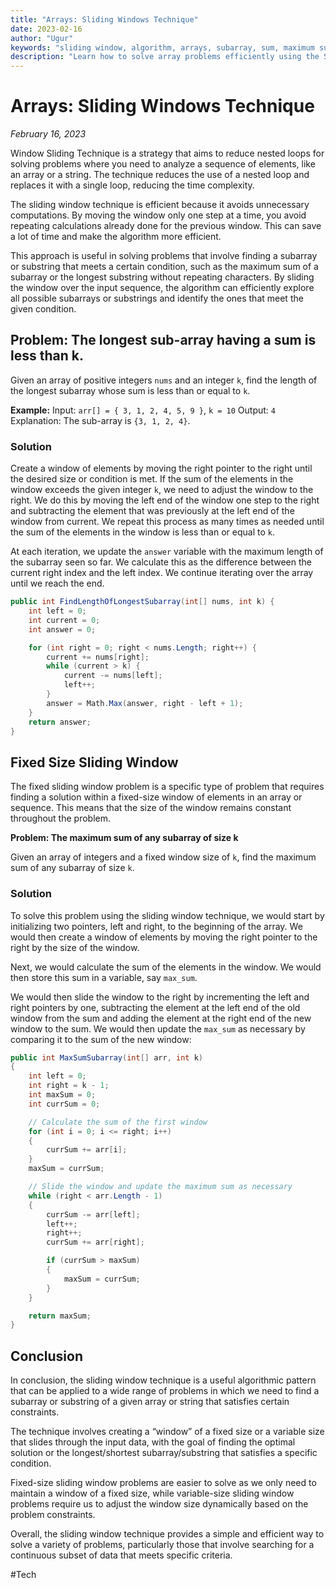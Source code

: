 ```yaml
---
title: "Arrays: Sliding Windows Technique"
date: 2023-02-16
author: "Ugur"
keywords: "sliding window, algorithm, arrays, subarray, sum, maximum sum, subarray problems"
description: "Learn how to solve array problems efficiently using the Sliding Windows technique with examples."
---
```

# Arrays: Sliding Windows Technique
*February 16, 2023*

Window Sliding Technique is a strategy that aims to reduce nested loops for solving problems where you need to analyze a sequence of elements, like an array or a string. The technique reduces the use of a nested loop and replaces it with a single loop, reducing the time complexity.

The sliding window technique is efficient because it avoids unnecessary computations. By moving the window only one step at a time, you avoid repeating calculations already done for the previous window. This can save a lot of time and make the algorithm more efficient.

This approach is useful in solving problems that involve finding a subarray or substring that meets a certain condition, such as the maximum sum of a subarray or the longest substring without repeating characters. By sliding the window over the input sequence, the algorithm can efficiently explore all possible subarrays or substrings and identify the ones that meet the given condition.

## Problem: The longest sub-array having a sum is less than k.

Given an array of positive integers `nums` and an integer `k`, find the length of the longest subarray whose sum is less than or equal to `k`.

**Example:**
Input: `arr[] = { 3, 1, 2, 4, 5, 9 }`, `k = 10`
Output: `4`
Explanation: The sub-array is `{3, 1, 2, 4}`.

### Solution

Create a window of elements by moving the right pointer to the right until the desired size or condition is met. If the sum of the elements in the window exceeds the given integer `k`, we need to adjust the window to the right. We do this by moving the left end of the window one step to the right and subtracting the element that was previously at the left end of the window from current. We repeat this process as many times as needed until the sum of the elements in the window is less than or equal to `k`.

At each iteration, we update the `answer` variable with the maximum length of the subarray seen so far. We calculate this as the difference between the current right index and the left index. We continue iterating over the array until we reach the end.

```csharp
public int FindLengthOfLongestSubarray(int[] nums, int k) {
    int left = 0;
    int current = 0;
    int answer = 0;

    for (int right = 0; right < nums.Length; right++) {
        current += nums[right];
        while (current > k) {
            current -= nums[left];
            left++;
        }
        answer = Math.Max(answer, right - left + 1);
    }
    return answer;
}
```

## Fixed Size Sliding Window

The fixed sliding window problem is a specific type of problem that requires finding a solution within a fixed-size window of elements in an array or sequence. This means that the size of the window remains constant throughout the problem.

**Problem: The maximum sum of any subarray of size k**

Given an array of integers and a fixed window size of `k`, find the maximum sum of any subarray of size `k`.

### Solution

To solve this problem using the sliding window technique, we would start by initializing two pointers, left and right, to the beginning of the array. We would then create a window of elements by moving the right pointer to the right by the size of the window.

Next, we would calculate the sum of the elements in the window. We would then store this sum in a variable, say `max_sum`.

We would then slide the window to the right by incrementing the left and right pointers by one, subtracting the element at the left end of the old window from the sum and adding the element at the right end of the new window to the sum. We would then update the `max_sum` as necessary by comparing it to the sum of the new window:

```csharp
public int MaxSumSubarray(int[] arr, int k)
{
    int left = 0;
    int right = k - 1;
    int maxSum = 0;
    int currSum = 0;

    // Calculate the sum of the first window
    for (int i = 0; i <= right; i++)
    {
        currSum += arr[i];
    }
    maxSum = currSum;

    // Slide the window and update the maximum sum as necessary
    while (right < arr.Length - 1)
    {
        currSum -= arr[left];
        left++;
        right++;
        currSum += arr[right];

        if (currSum > maxSum)
        {
            maxSum = currSum;
        }
    }

    return maxSum;
}
```

## Conclusion

In conclusion, the sliding window technique is a useful algorithmic pattern that can be applied to a wide range of problems in which we need to find a subarray or substring of a given array or string that satisfies certain constraints.

The technique involves creating a “window” of a fixed size or a variable size that slides through the input data, with the goal of finding the optimal solution or the longest/shortest subarray/substring that satisfies a specific condition.

Fixed-size sliding window problems are easier to solve as we only need to maintain a window of a fixed size, while variable-size sliding window problems require us to adjust the window size dynamically based on the problem constraints.

Overall, the sliding window technique provides a simple and efficient way to solve a variety of problems, particularly those that involve searching for a continuous subset of data that meets specific criteria.

#Tech
